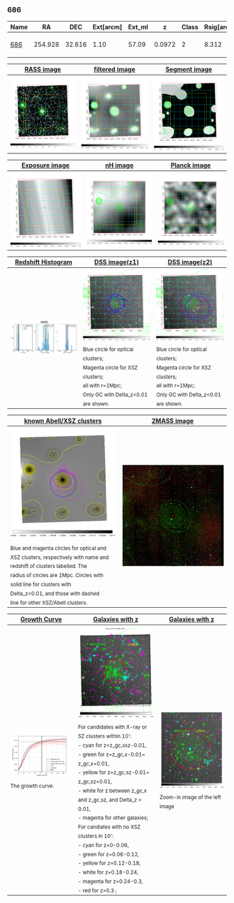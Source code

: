 <div STYLE="page-break-after: always;"></div>

### 686

|Name          |RA          |DEC      | Ext[arcm] | Ext_ml | z    | Class| Rsig[arcmin] | CRsig[c/s] | CR500[c/s] | R500[Mpc] |L500[erg/s]|F500[erg/s/cm^2]| M500[Msun]|Tx[keV]|beta|GC(XSZ,Delta_z<0.01)| GC(OPT,Delta_z<0.01)|GC|alias|
|--------------|------------|------------|---|---|-----------|--------|------|------|----|----|----|----|----|----|----|----|----|----|---|
|[686](script/686.md)     | 254.928       | 32.616       | 1.10    | 57.09   | 0.0972 | 2   | 8.312 |0.237 |0.238 |0.914 |1.101e+44 |4.615e-12 |2.383e+14 |3.772 |0.815 |Tar, |redMaPPer, |L03, Tar, A, |k043|

|[RASS image](../image/686/686_img.pdf)|[filtered image](../image/686/686_fil.pdf)|[Segment image](../image/686/686_seg.pdf)|
|-------------------|--------------------|-------------------|
| <img src="../image/686/686_img.png" width="300">  | <img src="../image/686/686_fil.png" width="300">   | <img src="../image/686/686_seg.png" width="300">  |

|[Exposure image](../image/686/686_mex.pdf)| [nH image](../image/686/686_nh.pdf)| [Planck image](../image/686/686_p.pdf)|
|-------------------|--------------------|-------------------|
|<img src="../image/686/686_mex.png" width="300">   | <img src="../image/686/686_nh.png" width="300">    | <img src="../image/686/686_p.png" width="300"> |

|[Redshift Histogram](../image/686/686_zg.pdf) | [DSS image(z1)](../image/686/686_dss_z1.pdf)      |  [DSS image(z2)](../image/686/686_dss_z2.pdf)    |
|-------------------|--------------------|-------------------|
|<img src="../image/686/686_zg.png" width="300"> |<img src="../image/686/686_dss_z1.png" width="300"> <sub><br>Blue circle for optical clusters; <br>Magenta circle for XSZ clusters; <br>all with r=1Mpc; <br>Only GC with Delta_z<0.01 are shown. </sub>| <img src="../image/686/686_dss_z2.png" width="300"><sub><br>Blue circle for optical clusters; <br>Magenta circle for XSZ clusters; <br>all with r=1Mpc; <br>Only GC with Delta_z<0.01 are shown. </sub> |

|[known Abell/XSZ clusters](../image/686/686_m.pdf) | [2MASS image](../image/686/686_2mass.pdf)      |
|-------------------|-------------------|
|<img src=../image/686/686_m.png width="300"> <sub><br>Blue and magenta circles for optical and <br>XSZ clusters, respectively with name and <br>redshift of clusters labelled. The <br>radius of circles are 1Mpc. Circles with <br>solid line for clusters with <br>Delta_z<0.01, and those with dashed <br>line for other XSZ/Abell clusters.        </sub>|<img src="../image/686/686_2mass.png" width="300">  |

|[Growth Curve](../image/686/686_gca_all.png) |[Galaxies with z](../image/686/686_opt_ned.pdf) |[Galaxies with z](../image/686/686_opt_ned_zoom.pdf) |
|-------------------|-------------------|-------------------|
| <img src="../image/686/686_gca_all.png" width="300"> <sub><br>The growth curve.</sub>| <img src=../image/686/686_opt_ned.png width="300"> <br><sub> For candidates with X-ray or SZ clusters within 10': <br> - cyan for z<z_gc,xsz-0.01, <br> - green for z=z_gc,x-0.01~ z_gc,x+0.01, <br> - yellow for z=z_gc,sz-0.01~ z_gc,sz+0.01, <br> - white for z between z_gc,x and z_gc,sz, and Delta_z > 0.01, <br> - magenta for other galaxies; <br>For candiates with no XSZ clusters in 10': <br> - cyan for z=0-0.06, <br> - green for z=0.06-0.12, <br> - yellow for z=0.12-0.18, <br> - white for z=0.18-0.24, <br> - magenta for z=0.24-0.3, <br> - red for z>0.3 ;  </sub>|<img src=../image/686/686_opt_ned_zoom.png width="300">  <br><sub> Zoom-in image of the left image</sub>|




